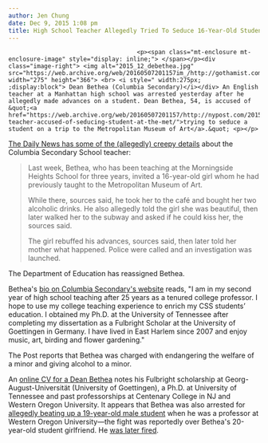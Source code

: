 ```yaml
---
author: Jen Chung
date: Dec 9, 2015 1:08 pm
title: High School Teacher Allegedly Tried To Seduce 16-Year-Old Student
---
```


	
										<p><span class="mt-enclosure mt-enclosure-image" style="display: inline;"> </span></p><div class="image-right"> <img alt="2015_12_debethea.jpg" src="https://web.archive.org/web/20160507201157im_/http://gothamist.com/attachments/jen/2015_12_debethea.jpg" width="275" height="366"> <br> <i style=" width:275px; ;display:block"> Dean Bethea (Columbia Secondary)</i></div> An English teacher at a Manhattan high school was arrested yesterday after he allegedly made advances on a student. Dean Bethea, 54, is accused of &quot;<a href="https://web.archive.org/web/20160507201157/http://nypost.com/2015/12/09/city-teacher-accused-of-seducing-student-at-the-met/">trying to seduce a student on a trip to the Metropolitan Museum of Art</a>.&quot; <p></p>

<p><a href="https://web.archive.org/web/20160507201157/http://www.nydailynews.com/new-york/teacher-busted-giving-ex-student-booze-hitting-article-1.2458984">The Daily News has some of the (allegedly) creepy details</a> about the Columbia Secondary School teacher:</p><blockquote>Last week, Bethea, who has been teaching at the Morningside Heights School for three years, invited a 16-year-old girl whom he had previously taught to the Metropolitan Museum of Art.<p></p>

<p>While there, sources said, he took her to the caf&#xE9; and bought her two alcoholic drinks. He also allegedly told the girl she was beautiful, then later walked her to the subway and asked if he could kiss her, the sources said.</p>

<p>The girl rebuffed his advances, sources said, then later told her mother what happened. Police were called and an investigation was launched.</p></blockquote>The Department of Education has reassigned Bethea.<p></p>

<p>Bethea&apos;s <a href="https://web.archive.org/web/20160507201157/http://www.columbiasecondary.org/tchr-directory/dean-bethea/">bio on Columbia Secondary&apos;s website</a> reads, &quot;I am in my second year of high school teaching after 25 years as a tenured college professor. I hope to use my college teaching experience to enrich my CSS students&#x2019; education. I obtained my Ph.D. at the University of Tennessee after completing my dissertation as a Fulbright Scholar at the University of Goettingen in Germany. I have lived in East Harlem since 2007 and enjoy music, art, birding and flower gardening.&quot;</p>

<p>The Post reports that Bethea was charged with endangering the welfare of a minor and giving alcohol to a minor.</p>

<p>An <a href="https://web.archive.org/web/20160507201157/https://www.visualcv.com/deanbethea">online CV for a Dean Bethea</a> notes his Fulbright scholarship at Georg-August-Universit&#xE4;t (University of Goettingen), a Ph.D. at  University of Tennessee and past professorships at Centenary College in NJ and Western Oregon University. It appears that Bethea was also arrested for <a href="https://web.archive.org/web/20160507201157/http://www.polkio.com/news/2002/jul/23/teacher-allegedly-beats-up-student/">allegedly beating up a 19-year-old male student</a> when he was a professor at Western Oregon University&#x2014;the fight was reportedly over Bethea&apos;s 20-year-old student girlfriend. He <a href="https://web.archive.org/web/20160507201157/http://www.polkio.com/news/2002/oct/02/western-fires-english-professor/">was later fired</a>.</p>					
										
									
				